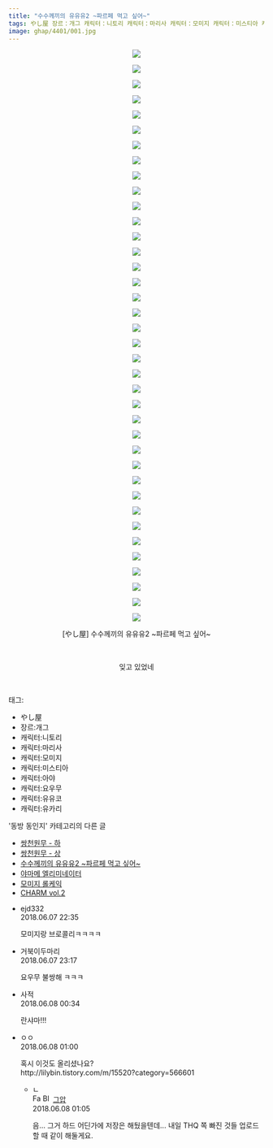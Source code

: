 ```yaml
---
title: "수수께끼의 유유유2 ~파르페 먹고 싶어~"
tags: やし屋 장르：개그 캐릭터：니토리 캐릭터：마리사 캐릭터：모미지 캐릭터：미스티아 캐릭터：아야 캐릭터：요우무 캐릭터：유유코 캐릭터：유카리 동방_동인지
image: ghap/4401/001.jpg
---
```

<div class="article">
<p style="text-align: center; clear: none; float: none;"><img src="{{ site.nasurl }}/ghap/4401/001.jpg"/></p>
<p style="text-align: center; clear: none; float: none;"><img src="{{ site.nasurl }}/ghap/4401/002.jpg"/></p>
<p style="text-align: center; clear: none; float: none;"><img src="{{ site.nasurl }}/ghap/4401/003.jpg"/></p>
<p style="text-align: center; clear: none; float: none;"><img src="{{ site.nasurl }}/ghap/4401/004.jpg"/></p>
<p style="text-align: center; clear: none; float: none;"><img src="{{ site.nasurl }}/ghap/4401/005.jpg"/></p>
<p style="text-align: center; clear: none; float: none;"><img src="{{ site.nasurl }}/ghap/4401/006.jpg"/></p>
<p style="text-align: center; clear: none; float: none;"><img src="{{ site.nasurl }}/ghap/4401/007.jpg"/></p>
<p style="text-align: center; clear: none; float: none;"><img src="{{ site.nasurl }}/ghap/4401/008.jpg"/></p>
<p style="text-align: center; clear: none; float: none;"><img src="{{ site.nasurl }}/ghap/4401/009.jpg"/></p>
<p style="text-align: center; clear: none; float: none;"><img src="{{ site.nasurl }}/ghap/4401/010.jpg"/></p>
<p style="text-align: center; clear: none; float: none;"><img src="{{ site.nasurl }}/ghap/4401/011.jpg"/></p>
<p style="text-align: center; clear: none; float: none;"><img src="{{ site.nasurl }}/ghap/4401/012.jpg"/></p>
<p style="text-align: center; clear: none; float: none;"><img src="{{ site.nasurl }}/ghap/4401/013.jpg"/></p>
<p style="text-align: center; clear: none; float: none;"><img src="{{ site.nasurl }}/ghap/4401/014.jpg"/></p>
<p style="text-align: center; clear: none; float: none;"><img src="{{ site.nasurl }}/ghap/4401/015.jpg"/></p>
<p style="text-align: center; clear: none; float: none;"><img src="{{ site.nasurl }}/ghap/4401/016.jpg"/></p>
<p style="text-align: center; clear: none; float: none;"><img src="{{ site.nasurl }}/ghap/4401/017.jpg"/></p>
<p style="text-align: center; clear: none; float: none;"><img src="{{ site.nasurl }}/ghap/4401/018.jpg"/></p>
<p style="text-align: center; clear: none; float: none;"><img src="{{ site.nasurl }}/ghap/4401/019.jpg"/></p>
<p style="text-align: center; clear: none; float: none;"><img src="{{ site.nasurl }}/ghap/4401/020.jpg"/></p>
<p style="text-align: center; clear: none; float: none;"><img src="{{ site.nasurl }}/ghap/4401/021.jpg"/></p>
<p style="text-align: center; clear: none; float: none;"><img src="{{ site.nasurl }}/ghap/4401/022.jpg"/></p>
<p style="text-align: center; clear: none; float: none;"><img src="{{ site.nasurl }}/ghap/4401/023.jpg"/></p>
<p style="text-align: center; clear: none; float: none;"><img src="{{ site.nasurl }}/ghap/4401/024.jpg"/></p>
<p style="text-align: center; clear: none; float: none;"><img src="{{ site.nasurl }}/ghap/4401/025.jpg"/></p>
<p style="text-align: center; clear: none; float: none;"><img src="{{ site.nasurl }}/ghap/4401/026.jpg"/></p>
<p style="text-align: center; clear: none; float: none;"><img src="{{ site.nasurl }}/ghap/4401/027.jpg"/></p>
<p style="text-align: center; clear: none; float: none;"><img src="{{ site.nasurl }}/ghap/4401/028.jpg"/></p>
<p style="text-align: center; clear: none; float: none;"><img src="{{ site.nasurl }}/ghap/4401/029.jpg"/></p>
<p style="text-align: center; clear: none; float: none;"><img src="{{ site.nasurl }}/ghap/4401/030.jpg"/></p>
<p style="text-align: center; clear: none; float: none;"><img src="{{ site.nasurl }}/ghap/4401/031.jpg"/></p>
<p style="text-align: center; clear: none; float: none;"><img src="{{ site.nasurl }}/ghap/4401/032.jpg"/></p>
<p style="text-align: center; clear: none; float: none;"><img src="{{ site.nasurl }}/ghap/4401/033.jpg"/></p>
<p style="text-align: center; clear: none; float: none;"><img src="{{ site.nasurl }}/ghap/4401/034.jpg"/></p>
<p style="text-align: center; clear: none; float: none;"><img src="{{ site.nasurl }}/ghap/4401/035.jpg"/></p>
<p style="text-align: center; clear: none; float: none;"><img src="{{ site.nasurl }}/ghap/4401/036.jpg"/></p>
<p style="text-align: center; clear: none; float: none;"><img src="{{ site.nasurl }}/ghap/4401/037.jpg"/></p>
<p style="text-align: center; clear: none; float: none;"><img src="{{ site.nasurl }}/ghap/4401/038.jpg"/></p>
<p style="text-align: center; clear: none; float: none;">[やし屋] 수수께끼의 유유유2 ~파르페 먹고 싶어~</p>
<p style="text-align: center; clear: none; float: none;"><br/></p>
<p style="text-align: center; clear: none; float: none;">잊고 있었네</p>
<p><br/></p>
</div><div class="tagTrail">
<p>태그: </p>
<ul>
<li>やし屋</li>
<li>장르:개그</li>
<li>캐릭터:니토리</li>
<li>캐릭터:마리사</li>
<li>캐릭터:모미지</li>
<li>캐릭터:미스티아</li>
<li>캐릭터:아야</li>
<li>캐릭터:요우무</li>
<li>캐릭터:유유코</li>
<li>캐릭터:유카리</li>
</ul>
</div><div class="another">
<p>'동방 동인지' 카테고리의 다른 글</p>
<ul>
<li><a href="/2018-06-08-ghap_4403">쌍천원무 - 하</a></li>
<li><a href="/2018-06-08-ghap_4402">쌍천원무 - 상</a></li>
<li><a href="/2018-06-07-ghap_4401">수수께끼의 유유유2 ~파르페 먹고 싶어~</a></li>
<li><a href="/2018-06-07-ghap_4400">야마메 엘리미네이터</a></li>
<li><a href="/2018-06-04-ghap_4399">모미지 롤케익</a></li>
<li><a href="/2018-05-28-ghap_4393">CHARM vol.2</a></li>
</ul>
</div><div class="cb_module cb_fluid">
<div class="cb_wrt cb_profile">
<div class="comment">
<ul>
<li class="cb_thumb_off" id="comment15267809">
<div class="cb_comment_area">
<div class="cb_info_area">
<div class="cb_section">
<span class="cb_nick_name">ejd332</span>
</div>
<div class="cb_section">
<span class="cb_date">2018.06.07 22:35 </span>
</div>
</div>
<div class="cb_dsc_comment">
<p class="cb_dsc">
											모미지랑 브로콜리ㅋㅋㅋㅋ
										</p>
</div>
</div></li>
<li class="cb_thumb_off" id="comment15267834">
<div class="cb_comment_area">
<div class="cb_info_area">
<div class="cb_section">
<span class="cb_nick_name">거북이두마리</span>
</div>
<div class="cb_section">
<span class="cb_date">2018.06.07 23:17 </span>
</div>
</div>
<div class="cb_dsc_comment">
<p class="cb_dsc">
											요우무 불쌍해 ㅋㅋㅋ
										</p>
</div>
</div></li>
<li class="cb_thumb_off" id="comment15267870">
<div class="cb_comment_area">
<div class="cb_info_area">
<div class="cb_section">
<span class="cb_nick_name">사적</span>
</div>
<div class="cb_section">
<span class="cb_date">2018.06.08 00:34 </span>
</div>
</div>
<div class="cb_dsc_comment">
<p class="cb_dsc">
											란샤마!!!
										</p>
</div>
</div></li>
<li class="cb_thumb_off" id="comment15267879">
<div class="cb_comment_area">
<div class="cb_info_area">
<div class="cb_section">
<span class="cb_nick_name">ㅇㅇ</span>
</div>
<div class="cb_section">
<span class="cb_date">2018.06.08 01:00 </span>
</div>
</div>
<div class="cb_dsc_comment">
<p class="cb_dsc">
											혹시 이것도 올리셨나요?<br/>
http://lilybin.tistory.com/m/15520?category=566601
										</p>
</div>
<ul>
<li class="cb_thumb_off" id="comment15267883">
<span class="cb_bu_subnode">ㄴ</span>
<div class="cb_comment_area">
<div class="cb_info_area">
<div class="cb_section">
<span class="cb_nick_name"><img alt="Favicon of https://ghaptouhou.tistory.com" height="16" onerror="this.onerror=null;this.parentNode.removeChild(this)" src="https://ghaptouhou.tistory.com/favicon.ico" width="16"/> <img alt="BlogIcon" height="16" onerror="this.parentNode.removeChild(this)" src="https://ghaptouhou.tistory.com/index.gif" width="16"/> <a href="https://ghaptouhou.tistory.com" onclick="return openLinkInNewWindow(this)"> 그압</a><span class="tistoryProfileLayerTrigger" onclick='TistoryProfile.show(event, this, {"title":"\uc800\uae30 \uc774\uac70 \ub098\uc911\uc5d0 \uc218\uc815 \uac00\ub2a5\ud558\ub098\uc694","url":"https:\/\/ghap.tistory.com","nickname":"\uadf8\uc555","items":[]}); return false;'></span></span>
</div>
<div class="cb_section">
<span class="cb_date">2018.06.08 01:05 </span>
</div>
</div>
<div class="cb_dsc_comment">
<p class="cb_dsc">
																음... 그거 하드 어딘가에 저장은 해뒀을텐데... 내일 THQ 쪽 빠진 것들 업로드할 때 같이 해둘게요.
															</p>
</div>
</div>
</li>
</ul>
</div></li>
</ul>
</div>
</div><!-- commentList close -->
</div>
